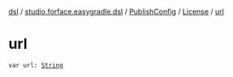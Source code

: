[dsl](../../../index.md) / [studio.forface.easygradle.dsl](../../index.md) / [PublishConfig](../index.md) / [License](index.md) / [url](./url.md)

# url

`var url: `[`String`](https://kotlinlang.org/api/latest/jvm/stdlib/kotlin/-string/index.html)